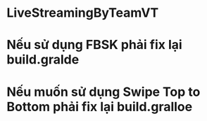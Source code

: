 # LiveStreamingByTeamVT
# Nếu sử dụng FBSK phải fix lại build.gralde
# Nếu muốn sử dụng Swipe Top to Bottom phải fix lại build.gralloe
